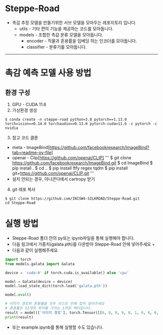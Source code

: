 # Steppe-Road
+ 촉감 추정 모델을 만들기위한 서브 모델을 모아두는 레포지토리 입니다. 
  + utils - 기타 편의 기능을 제공하는 코드를 모아둡니다. 
  + models - 조합한 촉감 분류 모델을 모아둡니다. 
    + encoder - 직물과 혼용률을 임베딩 하는 인코더를 모아둡니다.
    + classifier - 분류기를 모아둡니다.
---  
# 촉감 예측 모델 사용 방법
## 환경 구성 
1. GPU - CUDA 11.6
2. 가상환경 생성 
  ```
  $ conda create -n steppe-road python=3.8 pytorch==1.13.0 torchvision==0.14.0 torchaudio==0.13.0 pytorch-cuda=11.6 -c pytorch -c nvidia

  ```
3. 참고 코드 클론
  + meta - ImageBind[https://github.com/facebookresearch/ImageBind?tab=readme-ov-file]
  + openai - Clip[https://github.com/openai/CLIP]
  '''
  $ git clone https://github.com/facebookresearch/ImageBind.git
  $ cd ImageBind
  $ pip install .
  $ cd ..
  $ pip install ftfy regex tqdm
  $ pip install git+https://github.com/openai/CLIP.git
  '''
  + 설치 안되는 경우, 아나콘다에서 cartropy 받기

4. git 레포 복사
  ```
  $ git clone https://github.com/INISW4-SILKROAD/Steppe-Road.git  
  cd Steppe-Road
  ```
# 실행 방법
+ Steppe-Road 폴더 안의 py또는 ipynb파일을 통해 실행해야 합니다. 
+ 다음 링크에서 가중치(galata.pth)를 다운받아 Steppe-Road 안에 넣어주세요
  +
+ 다음과 같이 실행해주세요
```python
import torch
from models.galata import Galata

device = 'cuda:0' if torch.cuda.is_available() else 'cpu'

model = Galata(device = device)
model.load_state_dict(torch.load('galata.pth'))

model.eval()

# 이미지 경로와 혼용률을 모두 리스트 안에 집어 넣어주세요
# 혼용률은 12개의 피처를 가지는 1차원 벡터입니다. 
result = model(['이미지 경로'], torch.Tensor([[0, 0, 0, 0, 0, 1, 0, 0, 0, 0, 0, 0]]).to(device))
print(result)
```
+ 또는 example.ipynb를 통해 실행할 수도 있습니다. 
